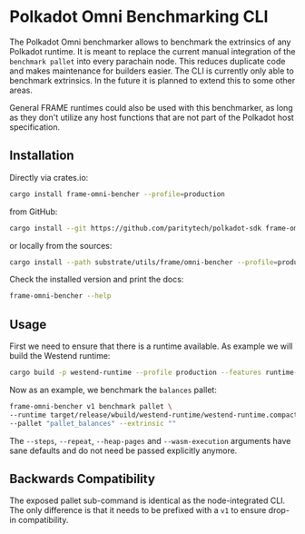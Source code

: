 # Polkadot Omni Benchmarking CLI

The Polkadot Omni benchmarker allows to benchmark the extrinsics of any Polkadot runtime. It is
meant to replace the current manual integration of the `benchmark pallet` into every parachain node.
This reduces duplicate code and makes maintenance for builders easier. The CLI is currently only
able to benchmark extrinsics. In the future it is planned to extend this to some other areas.

General FRAME runtimes could also be used with this benchmarker, as long as they don't utilize any
host functions that are not part of the Polkadot host specification.

## Installation

Directly via crates.io:

```sh
cargo install frame-omni-bencher --profile=production
```

from GitHub:

```sh
cargo install --git https://github.com/paritytech/polkadot-sdk frame-omni-bencher --profile=production
```

or locally from the sources:

```sh
cargo install --path substrate/utils/frame/omni-bencher --profile=production
```

Check the installed version and print the docs:

```sh
frame-omni-bencher --help
```

## Usage

First we need to ensure that there is a runtime available. As example we will build the Westend
runtime:

```sh
cargo build -p westend-runtime --profile production --features runtime-benchmarks
```

Now as an example, we benchmark the `balances` pallet:

```sh
frame-omni-bencher v1 benchmark pallet \
--runtime target/release/wbuild/westend-runtime/westend-runtime.compact.compressed.wasm \
--pallet "pallet_balances" --extrinsic ""
```

The `--steps`, `--repeat`, `--heap-pages` and `--wasm-execution` arguments have sane defaults and do
not need be passed explicitly anymore.

## Backwards Compatibility

The exposed pallet sub-command is identical as the node-integrated CLI. The only difference is that
it needs to be prefixed with a `v1` to ensure drop-in compatibility.

